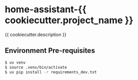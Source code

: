 # home-assistant-{{ cookiecutter.project_name }}

{{ cookiecutter.description }}

## Environment Pre-requisites

```bash
$ uv venv
$ source .venv/bin/activate
$ uv pip install -r requirements_dev.txt
```
